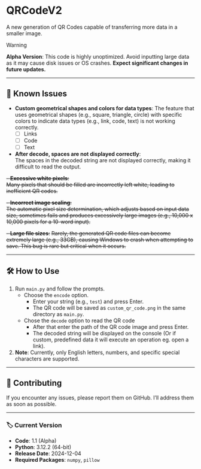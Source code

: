 # QRCodeV2
A new generation of QR Codes capable of transferring more data in a smaller image.

> [!WARNING]
> **Alpha Version**: This code is highly unoptimized. Avoid inputting large data as it may cause disk issues or OS crashes. **Expect significant changes in future updates.**

---

## 🚩 Known Issues
- **Custom geometrical shapes and colors for data types**: 
  The feature that uses geometrical shapes (e.g., square, triangle, circle) with specific colors to indicate data types (e.g., link, code, text) is not working correctly.
  - [ ] Links
  - [ ] Code
  - [ ] Text

- **After decode, spaces are not displayed correctly**:  
  The spaces in the decoded string are not displayed correctly, making it difficult to read the output.

~~- **Excessive white pixels**:~~  
  ~~Many pixels that should be filled are incorrectly left white, leading to inefficient QR codes.~~

~~- **Incorrect image scaling**:~~  
  ~~The automatic pixel size determination, which adjusts based on input data size, sometimes fails and produces excessively large images (e.g., 10,000 x 10,000 pixels for a 10-word input).~~

~~- **Large file sizes**:~~
  ~~Rarely, the generated QR code files can become extremely large (e.g., 33GB), causing Windows to crash when attempting to save. This bug is rare but critical when it occurs.~~

---

## 🛠️ How to Use
1. Run `main.py` and follow the prompts.
   - Choose the `encode` option.
     - Enter your string (e.g., `test`) and press Enter.
     - The QR code will be saved as `custom_qr_code.png` in the same directory as `main.py`.
   - Chose the `decode` option to read the QR code
     - After that enter the path of the QR code image and press Enter.
     - The decoded string will be displayed on the console (Or if custom, predefined data it will execute an operation eg. open a link).
2. **Note**: Currently, only English letters, numbers, and specific special characters are supported.

---

## 🤝 Contributing
If you encounter any issues, please report them on GitHub. I’ll address them as soon as possible.

---

### 🏷️ Current Version
- **Code**: 1.1 (Alpha)
- **Python**: 3.12.2 (64-bit)
- **Release Date**: 2024-12-04
- **Required Packages**: `numpy`, `pillow`
